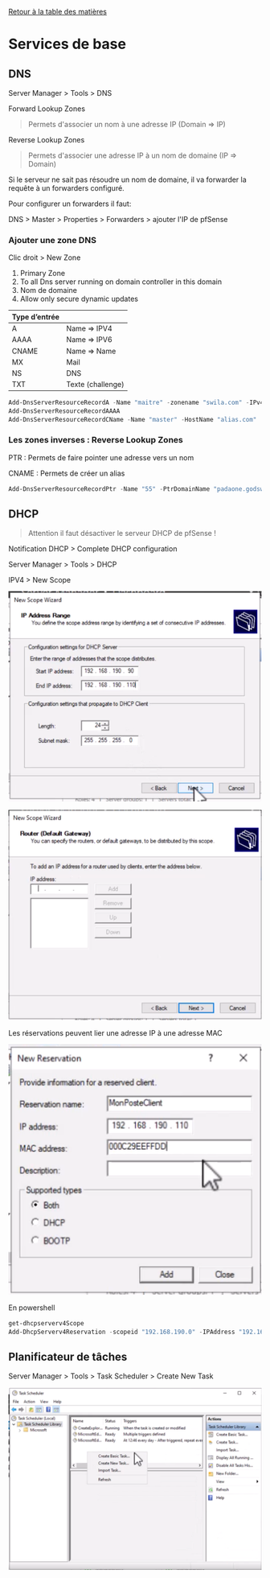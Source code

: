 [Retour à la table des matières](../README.md)

# Services de base

## DNS

Server Manager > Tools > DNS

Forward Lookup Zones

> Permets d'associer un nom à une adresse IP (Domain => IP)

Reverse Lookup Zones

> Permets d'associer une adresse IP à un nom de domaine (IP => Domain)

Si le serveur ne sait pas résoudre un nom de domaine, il va forwarder la requête à un forwarders configuré.

Pour configurer un forwarders il faut:

DNS > Master > Properties > Forwarders > ajouter l'IP de pfSense

### Ajouter une zone DNS

Clic droit > New Zone

1. Primary Zone
2. To all Dns server running on domain controller in this domain
3. Nom de domaine
4. Allow only secure dynamic updates

| Type d’entrée |  |
| --- | --- |
| A | Name ⇒ IPV4 |
| AAAA | Name ⇒ IPV6 |
| CNAME | Name ⇒ Name |
| MX | Mail |
| NS | DNS |
| TXT | Texte (challenge) |

```powershell
Add-DnsServerResourceRecordA -Name "maitre" -zonename "swila.com" -IPv4Address "192.168.1.3"
Add-DnsServerResourceRecordAAAA
Add-DnsServerResourceRecordCName -Name "master" -HostName "alias.com"
```

### Les zones inverses : Reverse Lookup Zones

PTR : Permets de faire pointer une adresse vers un nom

CNAME : Permets de créer un alias

```powershell
Add-DnsServerResourceRecordPtr -Name "55" -PtrDomainName "padaone.godswila.guru" -ZoneName "190.168.192.in-addr.arpa"
```

## DHCP

> Attention il faut désactiver le serveur DHCP de pfSense !

Notification DHCP > Complete DHCP configuration

Server Manager > Tools > DHCP

IPV4 > New Scope

![alt](images/dhcp.png)

![alt](images/dhcp2.png)

Les réservations peuvent lier une adresse IP à une adresse MAC

![alt](images/dhcp3.png)

En powershell

```powershell
get-dhcpserverv4Scope
Add-DhcpServerv4Reservation -scopeid "192.168.190.0" -IPAddress "192.168.190.110" -ClientId "mac adress"
```

## Planificateur de tâches

Server Manager > Tools > Task Scheduler > Create New Task

![alt](images/task.png)